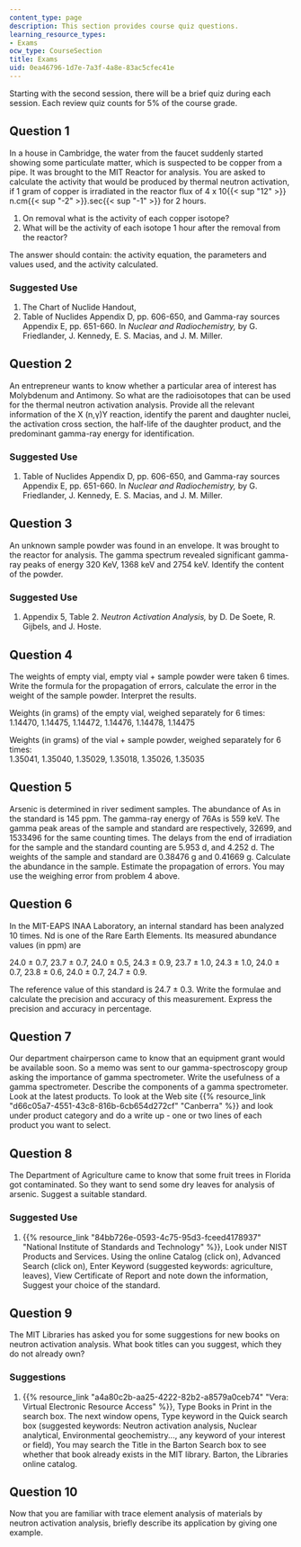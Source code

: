 ```yaml
---
content_type: page
description: This section provides course quiz questions.
learning_resource_types:
- Exams
ocw_type: CourseSection
title: Exams
uid: 0ea46796-1d7e-7a3f-4a8e-83ac5cfec41e
---
```


Starting with the second session, there will be a brief quiz during each session. Each review quiz counts for 5% of the course grade.

Question 1
----------

In a house in Cambridge, the water from the faucet suddenly started showing some particulate matter, which is suspected to be copper from a pipe. It was brought to the MIT Reactor for analysis. You are asked to calculate the activity that would be produced by thermal neutron activation, if 1 gram of copper is irradiated in the reactor flux of 4 x 10{{< sup "12" >}} n.cm{{< sup "\-2" >}}.sec{{< sup "\-1" >}} for 2 hours.

1.  On removal what is the activity of each copper isotope?
2.  What will be the activity of each isotope 1 hour after the removal from the reactor?

The answer should contain: the activity equation, the parameters and values used, and the activity calculated.

### Suggested Use

1.  The Chart of Nuclide Handout,
2.  Table of Nuclides Appendix D, pp. 606-650, and Gamma-ray sources Appendix E, pp. 651-660. In _Nuclear and Radiochemistry,_ by G. Friedlander, J. Kennedy, E. S. Macias, and J. M. Miller.

Question 2
----------

An entrepreneur wants to know whether a particular area of interest has Molybdenum and Antimony. So what are the radioisotopes that can be used for the thermal neutron activation analysis. Provide all the relevant information of the X (n,γ)Y reaction, identify the parent and daughter nuclei, the activation cross section, the half-life of the daughter product, and the predominant gamma-ray energy for identification.

### Suggested Use

1.  Table of Nuclides Appendix D, pp. 606-650, and Gamma-ray sources Appendix E, pp. 651-660. In _Nuclear and Radiochemistry,_ by G. Friedlander, J. Kennedy, E. S. Macias, and J. M. Miller.

Question 3
----------

An unknown sample powder was found in an envelope. It was brought to the reactor for analysis. The gamma spectrum revealed significant gamma-ray peaks of energy 320 KeV, 1368 keV and 2754 keV. Identify the content of the powder.

### Suggested Use

1.  Appendix 5, Table 2. _Neutron Activation Analysis,_ by D. De Soete, R. Gijbels, and J. Hoste.

Question 4
----------

The weights of empty vial, empty vial + sample powder were taken 6 times. Write the formula for the propagation of errors, calculate the error in the weight of the sample powder. Interpret the results.

Weights (in grams) of the empty vial, weighed separately for 6 times:  
1.14470, 1.14475, 1.14472, 1.14476, 1.14478, 1.14475

Weights (in grams) of the vial + sample powder, weighed separately for 6 times:  
1.35041, 1.35040, 1.35029, 1.35018, 1.35026, 1.35035

Question 5
----------

Arsenic is determined in river sediment samples. The abundance of As in the standard is 145 ppm. The gamma-ray energy of 76As is 559 keV. The gamma peak areas of the sample and standard are respectively, 32699, and 1533496 for the same counting times. The delays from the end of irradiation for the sample and the standard counting are 5.953 d, and 4.252 d. The weights of the sample and standard are 0.38476 g and 0.41669 g. Calculate the abundance in the sample. Estimate the propagation of errors. You may use the weighing error from problem 4 above.

Question 6
----------

In the MIT-EAPS INAA Laboratory, an internal standard has been analyzed 10 times. Nd is one of the Rare Earth Elements. Its measured abundance values (in ppm) are

24.0 ± 0.7, 23.7 ± 0.7, 24.0 ± 0.5, 24.3 ± 0.9, 23.7 ± 1.0, 24.3 ± 1.0, 24.0 ± 0.7, 23.8 ± 0.6, 24.0 ± 0.7, 24.7 ± 0.9.

The reference value of this standard is 24.7 ± 0.3. Write the formulae and calculate the precision and accuracy of this measurement. Express the precision and accuracy in percentage.

Question 7
----------

Our department chairperson came to know that an equipment grant would be available soon. So a memo was sent to our gamma-spectroscopy group asking the importance of gamma spectrometer. Write the usefulness of a gamma spectrometer. Describe the components of a gamma spectrometer. Look at the latest products. To look at the Web site {{% resource_link "d66c05a7-4551-43c8-816b-6cb654d272cf" "Canberra" %}} and look under product category and do a write up - one or two lines of each product you want to select.

Question 8
----------

The Department of Agriculture came to know that some fruit trees in Florida got contaminated. So they want to send some dry leaves for analysis of arsenic. Suggest a suitable standard.

### Suggested Use

1.  {{% resource_link "84bb726e-0593-4c75-95d3-fceed4178937" "National Institute of Standards and Technology" %}}, Look under NIST Products and Services. Using the online Catalog (click on), Advanced Search (click on), Enter Keyword (suggested keywords: agriculture, leaves), View Certificate of Report and note down the information, Suggest your choice of the standard.

Question 9
----------

The MIT Libraries has asked you for some suggestions for new books on neutron activation analysis. What book titles can you suggest, which they do not already own?

### Suggestions

1.  {{% resource_link "a4a80c2b-aa25-4222-82b2-a8579a0ceb74" "Vera: Virtual Electronic Resource Access" %}}, Type Books in Print in the search box. The next window opens, Type keyword in the Quick search box (suggested keywords: Neutron activation analysis, Nuclear analytical, Environmental geochemistry..., any keyword of your interest or field), You may search the Title in the Barton Search box to see whether that book already exists in the MIT library. Barton, the Libraries online catalog.

Question 10
-----------

Now that you are familiar with trace element analysis of materials by neutron activation analysis, briefly describe its application by giving one example.